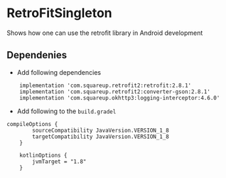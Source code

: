 # RetroFitSingleton
Shows how one can use the retrofit library in Android development 

## Dependenies 
- Add following dependencies 
```
    implementation 'com.squareup.retrofit2:retrofit:2.8.1'
    implementation 'com.squareup.retrofit2:converter-gson:2.8.1'
    implementation 'com.squareup.okhttp3:logging-interceptor:4.6.0'
```
- Add following to the `build.gradel`

```
compileOptions {
        sourceCompatibility JavaVersion.VERSION_1_8
        targetCompatibility JavaVersion.VERSION_1_8
    }

    kotlinOptions {
        jvmTarget = "1.8"
    }
```
